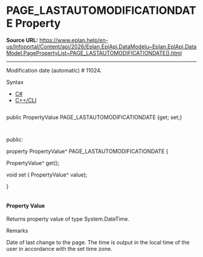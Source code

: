 # PAGE_LASTAUTOMODIFICATIONDATE Property

**Source URL:** https://www.eplan.help/en-us/Infoportal/Content/api/2026/Eplan.EplApi.DataModelu~Eplan.EplApi.DataModel.PagePropertyList~PAGE_LASTAUTOMODIFICATIONDATE().html

---

Modification date (automatic) # 11024.

Syntax

- [C#](#i-syntax-CS)
- [C++/CLI](#i-syntax-CPP2005)

```
```
public PropertyValue PAGE_LASTAUTOMODIFICATIONDATE {get; set;}
```
```

```
```
public:

property PropertyValue^ PAGE_LASTAUTOMODIFICATIONDATE {

   PropertyValue^ get();

   void set (    PropertyValue^ value);

}
```
```

#### Property Value

Returns property value of type System.DateTime.

Remarks

Date of last change to the page. The time is output in the local time of the user in accordance with the set time zone.
